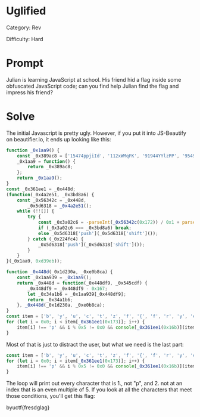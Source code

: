 # Uglified

Category: Rev

Difficulty: Hard
# Prompt
Julian is learning JavaScript at school. His friend hid a flag inside some obfuscated JavaScript code; can you find help Julian find the flag and impress his friend?

# Solve

The initial Javascript is pretty ugly. However, if you put it into JS-Beautify on beautifier.io, it ends up looking like this:

```javascript
function _0x1aa9() {
    const _0x389ac8 = ['15474ppjiId', '112xWMqFK', '91944YYlzPP', '9549528saPKEm', '175130AEzihP', '1336010lgIsJU', 'length', '78rzleao', '2453RuSnkU', '56930JywvqQ', '3073GiLOLT', 'log', '2278674xSIeWT'];
    _0x1aa9 = function() {
        return _0x389ac8;
    };
    return _0x1aa9();
}
const _0x361ee1 = _0x448d;
(function(_0x4a2e51, _0x3bd8a6) {
    const _0x56342c = _0x448d,
        _0x5d6318 = _0x4a2e51();
    while (!![]) {
        try {
            const _0x3a02c6 = -parseInt(_0x56342c(0x172)) / 0x1 + parseInt(_0x56342c(0x167)) / 0x2 * (parseInt(_0x56342c(0x16f)) / 0x3) + parseInt(_0x56342c(0x16e)) / 0x4 * (-parseInt(_0x56342c(0x169)) / 0x5) + parseInt(_0x56342c(0x16d)) / 0x6 * (-parseInt(_0x56342c(0x16a)) / 0x7) + -parseInt(_0x56342c(0x170)) / 0x8 + -parseInt(_0x56342c(0x16c)) / 0x9 + -parseInt(_0x56342c(0x171)) / 0xa * (-parseInt(_0x56342c(0x168)) / 0xb);
            if (_0x3a02c6 === _0x3bd8a6) break;
            else _0x5d6318['push'](_0x5d6318['shift']());
        } catch (_0x224fc4) {
            _0x5d6318['push'](_0x5d6318['shift']());
        }
    }
}(_0x1aa9, 0xd39eb));

function _0x448d(_0x1d230a, _0xe0b8ca) {
    const _0x1aa939 = _0x1aa9();
    return _0x448d = function(_0x448df9, _0x545cdf) {
        _0x448df9 = _0x448df9 - 0x167;
        let _0x34a1b6 = _0x1aa939[_0x448df9];
        return _0x34a1b6;
    }, _0x448d(_0x1d230a, _0xe0b8ca);
}
const item = ['b', 'y', 'u', 'c', 't', 'z', 'f', '{', 'f', 'r', 'y', 'e', 's', 'd', 'g', 'p', 'l', 'a', 'g', '}'];
for (let i = 0x0; i < item[_0x361ee1(0x173)]; i++) {
    item[i] !== 'p' && i % 0x5 != 0x0 && console[_0x361ee1(0x16b)](item[i]);
}
```

Most of that is just to distract the user, but what we need is the last part:

~~~javascript
const item = ['b', 'y', 'u', 'c', 't', 'z', 'f', '{', 'f', 'r', 'y', 'e', 's', 'd', 'g', 'p', 'l', 'a', 'g', '}'];
for (let i = 0x0; i < item[_0x361ee1(0x173)]; i++) {
    item[i] !== 'p' && i % 0x5 != 0x0 && console[_0x361ee1(0x16b)](item[i]);
}
~~~

The loop will print out every character that is 1., not "p", and 2. not at an index that is an even multiple of 5. If you look at all the characters that meet those conditions, you'll get this flag:

byuctf{fresdglag}
